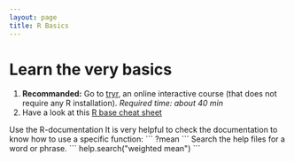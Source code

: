 ```yaml
---
layout: page
title: R Basics
---
```


# Learn the very basics
1. **Recommanded:** Go to [tryr](http://tryr.codeschool.com), an online interactive course (that does not require any R installation). *Required time: about 40 min*
2. Have a look at this [R base cheat sheet](https://www.rstudio.com/wp-content/uploads/2016/10/r-cheat-sheet-3.pdf)
 

<p class="message">Use the R-documentation
It is very helpful to check the documentation to know how to use a specific function:
```
?mean
```
Search the help files for a word or phrase. 
```
help.search("weighted mean")
```
</p>
